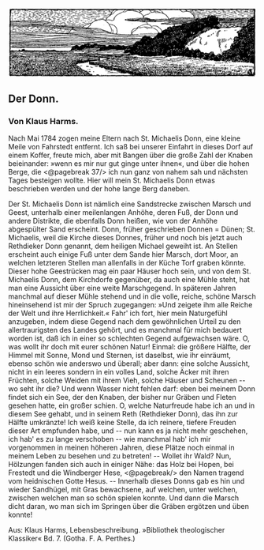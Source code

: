 <div class="img"><img alt="Der Donn" src="0044.gif"/></div>

<h2>Der Donn.</h2>

<h3>Von Klaus Harms.</h3>

Nach Mai 1784 zogen meine Eltern nach St. Michaelis Donn,
eine kleine Meile von Fahrstedt entfernt. Ich saß bei unserer
Einfahrt in dieses Dorf auf einem Koffer, freute mich, aber mit
Bangen über die große Zahl der Knaben beieinander: »wenn es
mir nur gut ginge unter ihnen«, und über die hohen Berge, die 
<@pagebreak 37/>
ich nun ganz von nahem sah und nächsten Tages besteigen wollte.
Hier will mein St. Michaelis Donn etwas beschrieben werden und
der hohe lange Berg daneben.

Der St. Michaelis Donn ist nämlich eine Sandstrecke zwischen
Marsch und Geest, unterhalb einer meilenlangen Anhöhe, deren
Fuß, der Donn und andere Distrikte, die ebenfalls Donn heißen,
wie von der Anhöhe abgespülter Sand erscheint. Donn, früher geschrieben
Donnen = Dünen; St. Michaelis, weil die Kirche dieses
Donnes, früher und noch bis jetzt auch Rethdieker Donn genannt,
dem heiligen Michael geweiht ist. An Stellen erscheint auch einige
Fuß unter dem Sande hier Marsch, dort Moor, an welchen letzteren
Stellen man allenfalls in der Küche Torf graben könnte. Dieser
hohe Geestrücken mag ein paar Häuser hoch sein, und von dem St. Michaelis
Donn, dem Kirchdorfe gegenüber, da auch eine Mühle steht,
hat man eine Aussicht über eine weite Marschgegend. In späteren
Jahren manchmal auf dieser Mühle stehend und in die volle, reiche,
schöne Marsch hineinsehend ist mir der Spruch zugegangen: »Und
zeigete ihm alle Reiche der Welt und ihre Herrlichkeit.« Fahr' ich
fort, hier mein Naturgefühl anzugeben, indem diese Gegend nach
dem gewöhnlichen Urteil zu den allertraurigsten des Landes gehört,
und es manchmal für mich bedauert worden ist, daß ich in einer
so schlechten Gegend aufgewachsen wäre. O, was wollt ihr doch mit
eurer schönen Natur! Einmal: die größere Hälfte, der Himmel
mit Sonne, Mond und Sternen, ist daselbst, wie ihr einräumt,
ebenso schön wie anderswo und überall; aber dann: eine solche
Aussicht, nicht in ein leeres sondern in ein volles Land, solche
Äcker mit ihren Früchten, solche Weiden mit ihrem Vieh, solche
Häuser und Scheunen -- wo seht ihr die? Und wenn Wasser nicht
fehlen darf: eben bei meinem Donn findet sich ein See, der
den Knaben, der bisher nur Gräben und Fleten gesehen hatte,
ein großer schien. O, welche Naturfreude habe ich an und in
diesem See gehabt, und in seinem Reth (Rethdieker Donn), das ihn
zur Hälfte umkränzte! Ich weiß keine Stelle, da ich reinere, tiefere
Freuden dieser Art empfunden habe, und -- nun kann es ja
nicht mehr geschehen, ich hab' es zu lange verschoben -- wie manchmal
hab' ich mir vorgenommen in meinen höheren Jahren, diese
Plätze noch einmal in meinem Leben zu besehen und zu betreten!
-- Wollet ihr Wald? Nun, Hölzungen fanden sich auch in einiger
Nähe: das Holz bei Hopen, bei Frestedt und die Windberger Hese, 
<@pagebreak/>
den Namen tragend vom heidnischen Gotte Hesus. -- Innerhalb
dieses Donns gab es hin und wieder Sandhügel, mit Gras bewachsene,
auf welchen, unter welchen, zwischen welchen man so schön
spielen konnte. Und dann die Marsch dicht daran, wo man sich im
Springen über die Gräben ergötzen und üben konnte!

<div class="source pre">Aus: Klaus Harms, Lebensbeschreibung.
»Bibliothek theologischer Klassiker« Bd. 7.
(Gotha. F. A. Perthes.)</div>

